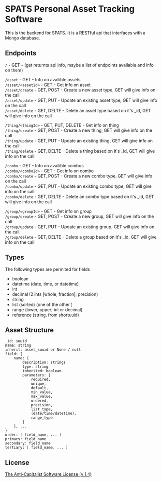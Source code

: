# SPATS Personal Asset Tracking Software
This is the backend for SPATS. It is a RESTful api that interfaces with a Mongo database.

## Endpoints
`/` - GET - (get returnts api info, maybe a list of endpoints available and info on them)  

`/asset` - GET - Info on availible assets  
`/asset/<assetId>` - GET - Get info on asset  
`/asset/create` - GET, POST - Create a new asset type, GET will give info on the call  
`/asset/update` - GET, PUT - Update an existing asset type, GET will give info on the call  
`/asset/delete` - GET, DELTE - Delete an asset type based on it's _id, GET will give info on the call  

`/thing/<thingId>` - GET, PUT, DELETE - Get info on thing  
`/thing/create` - GET, POST - Create a new thing, GET will give info on the call  
`/thing/update` - GET, PUT - Update an existing thing, GET will give info on the call  
`/thing/delete` - GET, DELTE - Delete a thing based on it's _id, GET will give info on the call  

`/combo` - GET - Info on availible combos  
`/combo/<comboId>` - GET - Get info on combo  
`/combo/create` - GET, POST - Create a new combo type, GET will give info on the call  
`/combo/update` - GET, PUT - Update an existing combo type, GET will give info on the call  
`/combo/delete` - GET, DELTE - Delete an combo type based on it's _id, GET will give info on the call  

`/group/<groupId>` - GET - Get info on group  
`/group/create` - GET, POST - Create a new group, GET will give info on the call  
`/group/update` - GET, PUT - Update an existing group, GET will give info on the call  
`/group/delete` - GET, DELTE - Delete a group based on it's _id, GET will give info on the call  


## Types
The following types are permited for fields
* boolean
* datetime (date, time, or datetime)
* int
* decimal (2 ints [whole, fraction]; precision)
* string
* list (sorted) (one of the other )
* range (lower, upper; int or decimal)
* reference (string, from shortuuid)


## Asset Structure
```
_id: suuid
name: string
inherit: asset_suuid or None / null
field: {
	name: {
		description: strings
		type: string
		inherited: boolean
		parameters: {
			required,
			unique,
			default,
			min_value,
			max_value,
			ordered,
			precision,
			list_type,
			(date/time/datetime),
			range_type
		}
	}, ...
}
order: [ field_name, ... ]
primary: field_name
secondary: field_name
tertiary: [ field_name, ... ]
```

## License
[The Anti-Capitalist Software License (v 1.4)](https://anticapitalist.software)
